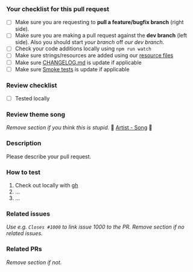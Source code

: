 ### Your checklist for this pull request
- [ ] Make sure you are requesting to **pull a feature/bugfix branch** (right side).
- [ ] Make sure you are making a pull request against the **dev branch** (left side). Also you should start *your branch* off *our dev branch*.
- [ ] Check your code additions locally using `npm run watch`
- [ ] Make sure strings/resources are added using our [resource files](https://github.com/Puzzlepart/did/tree/dev/.resources)
- [ ] Make sure [CHANGELOG.md](https://github.com/Puzzlepart/did/blob/dev/CHANGELOG.md) is update if applicable
- [ ] Make sure [Smoke tests](https://github.com/Puzzlepart/did/wiki/Smoke-tests) is update if applicable
 
### Review checklist
- [ ] Tested locally

### Review theme song
_Remove section if you think this is stupid._
🎵  [Artist - Song](https://open.spotify.com/track) 🎵 

### Description
Please describe your pull request.

### How to test
1. Check out locally with [gh](https://github.com/cli/cli)
2. ...
3. ...

### Related issues
_Use e.g. `Closes #1000` to link issue 1000 to the PR. Remove section if no related issues._

### Related PRs
_Remove section if not._
